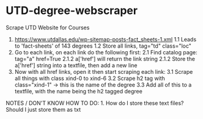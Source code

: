# UTD-degree-webscraper
Scrape UTD Website for Courses

1. https://www.utdallas.edu/wp-sitemap-posts-fact_sheets-1.xml
    1.1 Leads to 'fact-sheets' of 143 degrees
    1.2 Store all links, tag="td" class="loc"
2. Go to each link, on each link do the following first:
    2.1 Find catalog page: tag="a" href=True
        2.1.2 a['href'] will return the link string
        2.1.2 Store the a['href'] string into a textfile, then add a new line
3. Now with all href links, open it then start scraping each link:
    3.1 Scrape all things with class xind-0 to xind-6
    3.2 Scrape h2 tag with class="xind-1" -> this is the name of the degree
    3.3 Add all of this to a textfile, with the name being the h2 tagged degree

NOTES / DON'T KNOW HOW TO DO:
    1. How do I store these text files? Should I just store them as txt